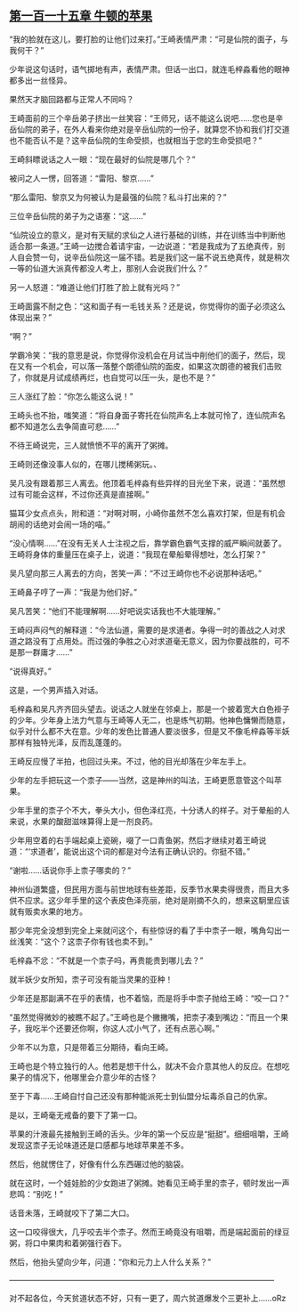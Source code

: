 ## [第一百一十五章 牛顿的苹果](https://www.xxbiquge.com/11_11207/5463538.html)


  “我的脸就在这儿，要打脸的让他们过来打。”王崎表情严肃：“可是仙院的面子，与我何干？”

  少年说这句话时，语气掷地有声，表情严肃。但话一出口，就连毛梓淼看他的眼神都多出一丝怪异。

  果然天才脑回路都与正常人不同吗？

  王崎面前的三个辛岳弟子挤出一丝笑容：“王师兄，话不能这么说吧……您也是辛岳仙院的弟子，在外人看来你绝对是辛岳仙院的一份子，就算您不协和我们打交道也不能否认不是？这辛岳仙院的生命受损，也就相当于您的生命受损吧？”

  王崎斜瞟说话之人一眼：“现在最好的仙院是哪几个？”

  被问之人一愣，回答道：“雷阳、黎京……”

  “那么雷阳、黎京又为何被认为是最强的仙院？私斗打出来的？”

  三位辛岳仙院的弟子为之语塞：“这……”

  “仙院设立的意义，是对有天赋的求仙之人进行基础的训练，并在训练当中判断他适合那一条道。”王崎一边搅合着请宇宙，一边说道：“若是我成为了五绝真传，别人自会赞一句，说辛岳仙院这一届不错。若是我们这一届不说五绝真传，就是稍次一等的仙道大派真传都没人考上，那别人会说我们什么？”

  另一人怒道：“难道让他们打胜了脸上就有光吗？”

  王崎面露不耐之色：“这和面子有一毛钱关系？还是说，你觉得你的面子必须这么体现出来？”

  “啊？”

  学霸冷笑：“我的意思是说，你觉得你没机会在月试当中削他们的面子，然后，现在又有一个机会，可以落一落整个朗德仙院的面皮，如果这次朗德的被我们击败了，你就是月试成绩再烂，也自觉可以压一头，是也不是？”

  三人涨红了脸：“你怎么能这么说！”

  王崎头也不抬，嗤笑道：“将自身面子寄托在仙院声名上本就可怜了，连仙院声名都不知道怎么去争简直可悲……”

  不待王崎说完，三人就愤愤不平的离开了粥摊。

  王崎则还像没事人似的，在哪儿搅稀粥玩。、

  吴凡没有跟着那三人离去。他顶着毛梓淼有些异样的目光坐下来，说道：“虽然想过有可能会这样，不过你还真是直接啊。”

  猫耳少女点点头，附和道：“对啊对啊，小崎你虽然不怎么喜欢打架，但是有机会胡闹的话绝对会闹一场的喵。”

  “没心情啊……”在没有无关人士注视之后，靠学霸色霸气支撑的威严瞬间就萎了。王崎将身体的重量压在桌子上，说道：“我现在晕船晕得想吐，怎么打架？”

  吴凡望向那三人离去的方向，苦笑一声：“不过王崎你也不必说那种话吧。”

  王崎鼻子哼了一声：“我是为他们好。”

  吴凡苦笑：“他们不能理解啊……好吧说实话我也不大能理解。”

  王崎闷声闷气的解释道：“今法仙道，需要的是求道者。争得一时的善战之人对求道之路没有丁点用处。而过强的争胜之心对求道毫无意义，因为你要战胜的，可不是那一群庸才……”

  “说得真好。”

  这是，一个男声插入对话。

  毛梓淼和吴凡齐齐回头望去。说话之人就坐在邻桌上，那是一个披着宽大白色褂子的少年。少年身上法力气意与王崎等人无二，也是练气初期。他神色慵懒而随意，似乎对什么都不大在意。少年的发色比普通人要淡很多，但是又不像毛梓淼等半妖那样有独特光泽，反而乱蓬蓬的。

  王崎反应慢了半拍，也回过头来。不过，他的目光却落在少年左手上。

  少年的左手把玩这一个柰子——当然，这是神州的叫法，王崎更愿意管这个叫苹果。

  少年手里的柰子个不大，拳头大小，但色泽红亮，十分诱人的样子。对于晕船的人来说，水果的酸甜滋味算得上是一剂良药。

  少年用空着的右手端起桌上瓷碗，啜了一口青鱼粥，然后才继续对着王崎说道：“‘求道者’，能说出这个词的都是对今法有正确认识的。你挺不错。”

  “谢啦……话说你手上柰子哪卖的？”

  神州仙道繁盛，但民用方面与前世地球有些差距，反季节水果卖得很贵，而且大多供不应求。这少年手里的这个表皮色泽亮丽，绝对是刚摘不久的，想来这駉里应该就有贩卖水果的地方。

  那少年完全没想到完全上来就问这个，有些惊讶的看了手中柰子一眼，嘴角勾出一丝浅笑：“这个？这柰子你有钱也卖不到。”

  毛梓淼不忿：“不就是一个柰子吗，再贵能贵到哪儿去？”

  就半妖少女所知，柰子可没有能当灵果的亚种！

  少年还是那副满不在乎的表情，也不着恼，而是将手中柰子抛给王崎：“咬一口？”

  “虽然觉得微妙的被瞧不起了。”王崎也是个撇撇嘴，把柰子凑到嘴边：“而且一个果子，我吃半个还要还你啊，你这人忒小气了，还有点恶心啊。”

  少年不以为意，只是带着三分期待，看向王崎。

  王崎也是个特立独行的人。他若是想干什么，就决不会介意其他人的反应。在想吃果子的情况下，他哪里会介意少年的古怪？

  至于下毒……王崎自忖自己还没有那种能派死士到仙盟分坛毒杀自己的仇家。

  是以，王崎毫无戒备的要下了第一口。

  苹果的汁液最先接触到王崎的舌头。少年的第一个反应是“挺甜”。细细咀嚼，王崎发现这柰子无论味道还是口感都与地球苹果差不多。

  然后，他就愣住了，好像有什么东西碾过他的脑袋。

  就在这时，一个娃娃脸的少女跑进了粥摊。她看见王崎手里的柰子，顿时发出一声悲鸣：“别吃！”

  话音未落，王崎就咬下了第二大口。

  这一口咬得很大，几乎咬去半个柰子。然而王崎竟没有咀嚼，而是端起面前的绿豆粥，将口中果肉和着粥强行吞下。

  然后，他抬头望向少年，问道：“你和元力上人什么关系？”

  ——————————————————————————————————

  对不起各位，今天贫道状态不好，只有一更了，周六贫道爆发个三更补上……oRz
